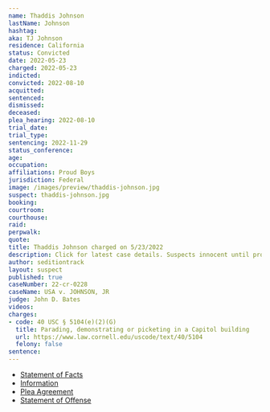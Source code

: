 ```yaml
---
name: Thaddis Johnson
lastName: Johnson
hashtag:
aka: TJ Johnson
residence: California
status: Convicted
date: 2022-05-23
charged: 2022-05-23
indicted:
convicted: 2022-08-10
acquitted:
sentenced:
dismissed:
deceased:
plea_hearing: 2022-08-10
trial_date:
trial_type:
sentencing: 2022-11-29
status_conference:
age:
occupation:
affiliations: Proud Boys
jurisdiction: Federal
image: /images/preview/thaddis-johnson.jpg
suspect: thaddis-johnson.jpg
booking:
courtroom:
courthouse:
raid:
perpwalk:
quote:
title: Thaddis Johnson charged on 5/23/2022
description: Click for latest case details. Suspects innocent until proven guilty.
author: seditiontrack
layout: suspect
published: true
caseNumber: 22-cr-0228
caseName: USA v. JOHNSON, JR
judge: John D. Bates
videos:
charges:
- code: 40 USC § 5104(e)(2)(G)
  title: Parading, demonstrating or picketing in a Capitol building
  url: https://www.law.cornell.edu/uscode/text/40/5104
  felony: false
sentence:
---
```

- [Statement of Facts](https://www.justice.gov/usao-dc/case-multi-defendant/file/1509151/download)
- [Information](https://www.justice.gov/usao-dc/case-multi-defendant/file/1525731/download)
- [Plea Agreement](https://www.justice.gov/usao-dc/case-multi-defendant/file/1525721/download)
- [Statement of Offense](https://www.justice.gov/usao-dc/case-multi-defendant/file/1525726/download)
